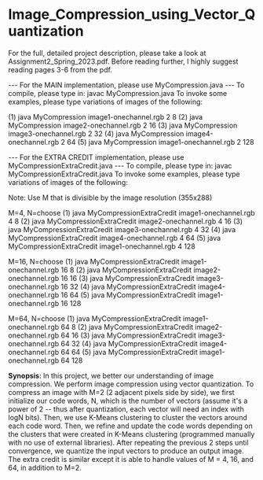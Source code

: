 # Image_Compression_using_Vector_Quantization
 
For the full, detailed project description, please take a look at Assignment2_Spring_2023.pdf. Before reading further, I highly suggest reading pages 3-6 from the pdf.

--- For the MAIN implementation, please use MyCompression.java ---
To compile, please type in: javac MyCompression.java
To invoke some examples, please type variations of images of the following:

(1) java MyCompression image1-onechannel.rgb 2 8
(2) java MyCompression image2-onechannel.rgb 2 16
(3) java MyCompression image3-onechannel.rgb 2 32
(4) java MyCompression image4-onechannel.rgb 2 64
(5) java MyCompression image1-onechannel.rgb 2 128


--- For the EXTRA CREDIT implementation, please use MyCompressionExtraCredit.java ---
To compile, please type in: javac MyCompressionExtraCredit.java
To invoke some examples, please type variations of images of the following:

Note: Use M that is divisible by the image resolution (355x288)

M=4, N=choose
(1) java MyCompressionExtraCredit image1-onechannel.rgb 4 8
(2) java MyCompressionExtraCredit image2-onechannel.rgb 4 16
(3) java MyCompressionExtraCredit image3-onechannel.rgb 4 32
(4) java MyCompressionExtraCredit image4-onechannel.rgb 4 64
(5) java MyCompressionExtraCredit image1-onechannel.rgb 4 128

M=16, N=choose
(1) java MyCompressionExtraCredit image1-onechannel.rgb 16 8
(2) java MyCompressionExtraCredit image2-onechannel.rgb 16 16
(3) java MyCompressionExtraCredit image3-onechannel.rgb 16 32
(4) java MyCompressionExtraCredit image4-onechannel.rgb 16 64
(5) java MyCompressionExtraCredit image1-onechannel.rgb 16 128

M=64, N=choose
(1) java MyCompressionExtraCredit image1-onechannel.rgb 64 8
(2) java MyCompressionExtraCredit image2-onechannel.rgb 64 16
(3) java MyCompressionExtraCredit image3-onechannel.rgb 64 32
(4) java MyCompressionExtraCredit image4-onechannel.rgb 64 64
(5) java MyCompressionExtraCredit image1-onechannel.rgb 64 128


**Synopsis**: In this project, we better our understanding of image compression. We perform image compression using vector quantization. To compress an image with M=2 (2 adjacent pixels side by side), we first initialize our code words, N, which is the number of vectors (assume it's a power of 2 -- thus after quantization, each vector will need an index with logN bits). Then, we use K-Means clustering to cluster the vectors around each code word. Then, we refine and update the code words depending on the clusters that were created in K-Means clustering (programmed manually with no use of external libraries). After repeating the previous 2 steps until convergence, we quantize the input vectors to produce an output image. The extra credit is similar except it is able to handle values of M = 4, 16, and 64, in addition to M=2.